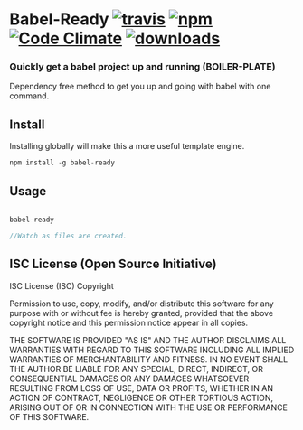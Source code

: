 # Babel-Ready [![travis][travis-image]][travis-url] [![npm][npm-image]][npm-url] [![Code Climate](https://codeclimate.com/github/CraigglesO/Babel-Ready/badges/gpa.svg)](https://codeclimate.com/github/CraigglesO/babel-ready) [![downloads][downloads-image]][downloads-url]

  [travis-image]: https://travis-ci.org/CraigglesO/Babel-Ready.svg?branch=master
  [travis-url]: https://travis-ci.org/CraigglesO/Babel-Ready
  [npm-image]: https://img.shields.io/npm/v/babel-ready.svg
  [npm-url]: https://npmjs.org/package/babel-ready
  [downloads-image]: https://img.shields.io/npm/dm/babel-ready.svg
  [downloads-url]: https://npmjs.org/package/babel-ready

### Quickly get a babel project up and running (BOILER-PLATE)

Dependency free method to get you up and going with babel with one command.

## Install
Installing globally will make this a more useful template engine.

``` javascript
npm install -g babel-ready
```

## Usage
``` javascript

babel-ready

//Watch as files are created.

```


## ISC License (Open Source Initiative)

ISC License (ISC)
Copyright <YEAR> <OWNER>

Permission to use, copy, modify, and/or distribute this software for any purpose with or without fee is hereby granted, provided that the above copyright notice and this permission notice appear in all copies.

THE SOFTWARE IS PROVIDED "AS IS" AND THE AUTHOR DISCLAIMS ALL WARRANTIES WITH REGARD TO THIS SOFTWARE INCLUDING ALL IMPLIED WARRANTIES OF MERCHANTABILITY AND FITNESS. IN NO EVENT SHALL THE AUTHOR BE LIABLE FOR ANY SPECIAL, DIRECT, INDIRECT, OR CONSEQUENTIAL DAMAGES OR ANY DAMAGES WHATSOEVER RESULTING FROM LOSS OF USE, DATA OR PROFITS, WHETHER IN AN ACTION OF CONTRACT, NEGLIGENCE OR OTHER TORTIOUS ACTION, ARISING OUT OF OR IN CONNECTION WITH THE USE OR PERFORMANCE OF THIS SOFTWARE.
